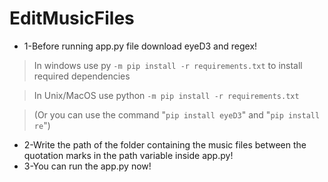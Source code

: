# EditMusicFiles

- 1-Before running app.py file download eyeD3 and regex! 
>In windows use py ```-m pip install -r requirements.txt``` to install required dependencies

>In Unix/MacOS use python ```-m pip install -r requirements.txt``` 

>(Or you can use the command "```pip install eyeD3```" and "```pip install re```")

- 2-Write the path of the folder containing the music files between the quotation marks in the path variable inside app.py!
- 3-You can run the app.py now!

